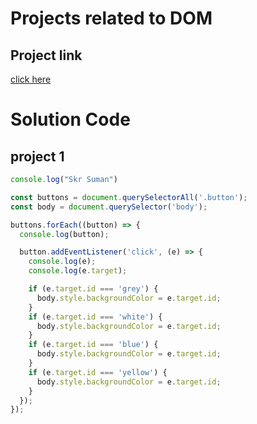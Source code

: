 # Projects related to DOM

## Project link
[click here](https://stackblitz.com/edit/dom-project-chaiaurcode-leame6?file=index.html)

# Solution Code

## project 1

```javascript 
console.log("Skr Suman")

const buttons = document.querySelectorAll('.button');
const body = document.querySelector('body');

buttons.forEach((button) => {
  console.log(button);

  button.addEventListener('click', (e) => {
    console.log(e);
    console.log(e.target);

    if (e.target.id === 'grey') {
      body.style.backgroundColor = e.target.id;
    }
    if (e.target.id === 'white') {
      body.style.backgroundColor = e.target.id;
    }
    if (e.target.id === 'blue') {
      body.style.backgroundColor = e.target.id;
    }
    if (e.target.id === 'yellow') {
      body.style.backgroundColor = e.target.id;
    }
  });
});



```